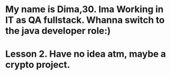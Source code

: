 # My name is Dima,30. Ima Working in IT as QA fullstack. Whanna switch to the java developer role:)
# Lesson 2. Have no idea atm, maybe a crypto project.